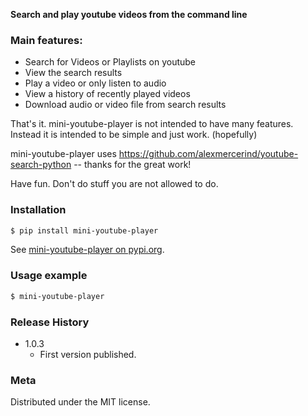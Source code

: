 **Search and play youtube videos from the command line**

### Main features:

*  Search for Videos or Playlists on youtube
*  View the search results
*  Play a video or only listen to audio
*  View a history of recently played videos
*  Download audio or video file from search results

That's it. mini-youtube-player is not intended to have many features.  
Instead it is intended to be simple and just work. (hopefully)

mini-youtube-player uses https://github.com/alexmercerind/youtube-search-python -- thanks for the great work!

Have fun.
Don't do stuff you are not allowed to do.

### Installation

```sh
$ pip install mini-youtube-player
```

See [mini-youtube-player on pypi.org](https://pypi.org/project/mini-youtube-player/).

### Usage example

```sh
$ mini-youtube-player
```

### Release History

* 1.0.3
    * First version published.

### Meta

Distributed under the MIT license.
